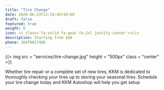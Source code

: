 ```yaml
---
title: "Tire Change"
date: 2020-06-23T12:33:45+10:00
draft: false
featured: true
weight: 6
icon: <i class='fa-solid fa-gear fa-2xl justify-center'></i>
description: Starting from $40
phone: 16479817466
---
```

{{< img src = "services/tire-change.jpg" height = "500px" class = "center" >}}  

Whether tire repair or a complete set of new tires, KKM is dedicated to thoroughly checking your tires up to storing your seasonal tires.  Schedule your tire change today and KKM Autoshop will help you get setup